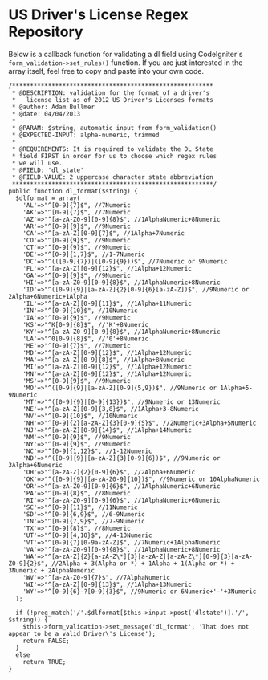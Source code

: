 US Driver's License Regex Repository
=========

Below is a callback function for validating a dl field using CodeIgniter's `form_validation->set_rules()` function. If you are just interested in the array itself, feel free to copy and paste into your own code.

    /********************************************************
     * @DESCRIPTION: validation for the format of a driver's 
     *   license list as of 2012 US Driver's Licenses formats
     * @author: Adam Bullmer
     * @date: 04/04/2013
     * 
     * @PARAM: $string, automatic input from form_validation()
     * @EXPECTED-INPUT: alpha-numeric, trimmed
     * 
     * @REQUIREMENTS: It is required to validate the DL State 
     * field FIRST in order for us to choose which regex rules
     * we will use. 
     * @FIELD: 'dl_state'
     * @FIELD-VALUE: 2 uppercase character state abbreviation
     ********************************************************/
    public function dl_format($string) {
      $dlformat = array(
        'AL'=>"^[0-9]{7}$", //7Numeric
        'AK'=>"^[0-9]{7}$", //7Numeric
        'AZ'=>"^[a-zA-Z0-9][0-9]{8}$", //1AlphaNumeric+8Numeric
        'AR'=>"^[0-9]{9}$", //9Numeric
        'CA'=>"^[a-zA-Z][0-9]{7}$", //1Alpha+7Numeric
        'CO'=>"^[0-9]{9}$", //9Numeric
        'CT'=>"^[0-9]{9}$", //9Numeric
        'DE'=>"^[0-9]{1,7}$", //1-7Numeric
        'DC'=>"^(([0-9]{7})|([0-9]{9}))$", //7Numeric or 9Numeric
        'FL'=>"^[a-zA-Z][0-9]{12}$", //1Alpha+12Numeric
        'GA'=>"^[0-9]{9}$", //9Numeric
        'HI'=>"^[a-zA-Z0-9][0-9]{8}$", //1AlphaNumeric+8Numeric
        'ID'=>"^([0-9]{9}|[a-zA-Z]{2}[0-9]{6}[a-zA-Z])$", //9Numeric or 2Alpha+6Numeric+1Alpha
        'IL'=>"^[a-zA-Z][0-9]{11}$", //1Alpha+11Numeric
        'IN'=>"^[0-9]{10}$", //10Numeric
        'IA'=>"^[0-9]{9}$", //9Numeric
        'KS'=>"^K[0-9]{8}$", //'K'+8Numeric
        'KY'=>"^[a-zA-Z0-9][0-9]{8}$", //1AlphaNumeric+8Numeric
        'LA'=>"^0[0-9]{8}$", //'0'+8Numeric
        'ME'=>"^[0-9]{7}$", //7Numeric
        'MD'=>"^[a-zA-Z][0-9]{12}$", //1Alpha+12Numeric
        'MA'=>"^[a-zA-Z][0-9]{8}$", //1Alpha+8Numeric
        'MI'=>"^[a-zA-Z][0-9]{12}$", //1Alpha+12Numeric
        'MN'=>"^[a-zA-Z][0-9]{12}$", //1Alpha+12Numeric
        'MS'=>"^[0-9]{9}$", //9Numeric
        'MO'=>"^([0-9]{9}|[a-zA-Z][0-9]{5,9})$", //9Numeric or 1Alpha+5-9Numeric
        'MT'=>"^([0-9]{9}|[0-9]{13})$", //9Numeric or 13Numeric
        'NE'=>"^[a-zA-Z][0-9]{3,8}$", //1Alpha+3-8Numeric
        'NV'=>"^[0-9]{10}$", //10Numeric
        'NH'=>"^[0-9]{2}[a-zA-Z]{3}[0-9]{5}$", //2Numeric+3Alpha+5Numeric
        'NJ'=>"^[a-zA-Z][0-9]{14}$", //1Alpha+14Numeric
        'NM'=>"^[0-9]{9}$", //9Numeric
        'NY'=>"^[0-9]{9}$", //9Numeric
        'NC'=>"^[0-9]{1,12}$", //1-12Numeric
        'ND'=>"^([0-9]{9}|[a-zA-Z]{3}[0-9]{6})$", //9Numeric or 3Alpha+6Numeric
        'OH'=>"^[a-zA-Z]{2}[0-9]{6}$", //2Alpha+6Numeric
        'OK'=>"^([0-9]{9}|[a-zA-Z0-9]{10})$", //9Numeric or 10AlphaNumeric
        'OR'=>"^[a-zA-Z0-9][0-9]{6}$", //1AlphaNumeric+6Numeric
        'PA'=>"^[0-9]{8}$", //8Numeric
        'RI'=>"^[a-zA-Z0-9][0-9]{6}$", //1AlphaNumeric+6Numeric
        'SC'=>"^[0-9]{11}$", //11Numeric
        'SD'=>"^[0-9]{6,9}$", //6-9Numeric
        'TN'=>"^[0-9]{7,9}$", //7-9Numeric
        'TX'=>"^[0-9]{8}$", //8Numeric
        'UT'=>"^[0-9]{4,10}$", //4-10Numeric
        'VT'=>"^[0-9]{7}[0-9a-zA-Z]$", //7Numeric+1AlphaNumeric
        'VA'=>"^[a-zA-Z0-9][0-9]{8}$", //1AlphaNumeric+8Numeric
        'WA'=>"^[a-zA-Z]{2}[a-zA-Z\*]{3}[a-zA-Z][a-zA-Z\*][0-9]{3}[a-zA-Z0-9]{2}$", //2Alpha + 3(Alpha or *) + 1Alpha + 1(Alpha or *) + 3Numeric + 2AlphaNumeric
        'WV'=>"^[a-zA-Z0-9]{7}$", //7AlphaNumeric
        'WI'=>"^[a-zA-Z][0-9]{13}$", //1Alpha+13Numeric
        'WY'=>"^[0-9]{6}-?[0-9]{3}$", //9Numeric or 6Numeric+'-'+3Numeric
      );
		
      if (!preg_match('/'.$dlformat[$this->input->post('dlstate')].'/', $string)) {
        $this->form_validation->set_message('dl_format', 'That does not appear to be a valid Driver\'s License');
        return FALSE;
      }
      else
        return TRUE;
    }
